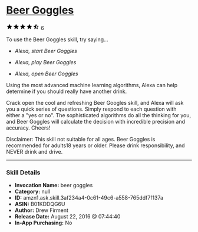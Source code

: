 # [Beer Goggles](http://alexa.amazon.com/#skills/amzn1.ask.skill.3af234a4-0c61-49c6-a558-765ddf7f137a)
![4.5 stars](../../images/ic_star_black_18dp_1x.png)![4.5 stars](../../images/ic_star_black_18dp_1x.png)![4.5 stars](../../images/ic_star_black_18dp_1x.png)![4.5 stars](../../images/ic_star_black_18dp_1x.png)![4.5 stars](../../images/ic_star_half_black_18dp_1x.png) 6

To use the Beer Goggles skill, try saying...

* *Alexa, start Beer Goggles*

* *Alexa, play Beer Goggles*

* *Alexa, open Beer Goggles*

Using the most advanced machine learning algorithms, Alexa can help determine if you should really have another drink.  

Crack open the cool and refreshing Beer Googles skill, and Alexa will ask you a quick series of questions.  Simply respond to each question with either a "yes or no".  The sophisticated algorithms do all the thinking for you, and Beer Goggles will calculate the decision with incredible precision and accuracy.  Cheers!

Disclaimer: This skill not suitable for all ages.  Beer Goggles is recommended for adults18 years or older.  Please drink responsibility, and NEVER drink and drive.

***

### Skill Details

* **Invocation Name:** beer goggles
* **Category:** null
* **ID:** amzn1.ask.skill.3af234a4-0c61-49c6-a558-765ddf7f137a
* **ASIN:** B01KDDQG6U
* **Author:** Drew Firment
* **Release Date:** August 22, 2016 @ 07:44:40
* **In-App Purchasing:** No
